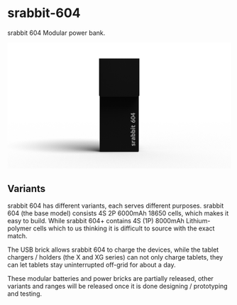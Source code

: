 # srabbit-604
srabbit 604 Modular power bank.

![srabbit 604 with USB brick render](/Renders/604%20body%20with%20usb%20final.png)
## Variants
srabbit 604 has different variants, each serves different purposes. srabbit 604 (the base model) consists 4S 2P 6000mAh 18650 cells, which makes it easy to build. While srabbit 604+ contains 4S (1P) 8000mAh Lithium-polymer cells which to us thinking it is difficult to source with the exact match.

The USB brick allows srabbit 604 to charge the devices, while the tablet chargers / holders (the X and XG series) can not only charge tablets, they can let tablets stay uninterrupted off-grid for about a day.

These modular batteries and power bricks are partially released, other variants and ranges will be released once it is done designing / prototyping and testing.
